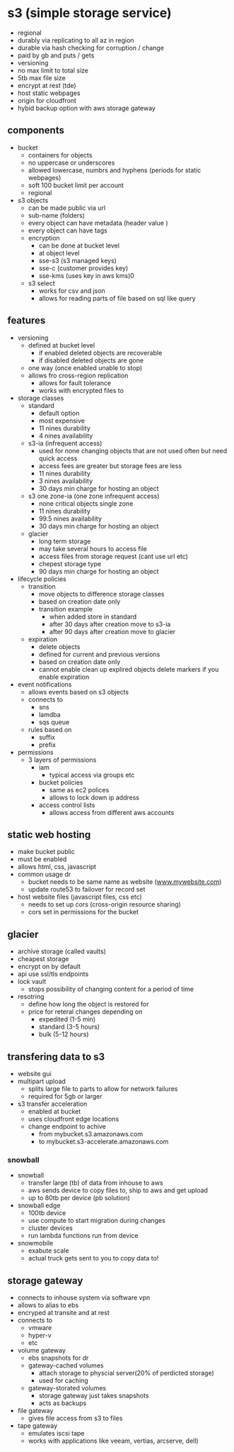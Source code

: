 # s3 (simple storage service)

- regional
- durably via replicating to all az in region 
- durable via hash checking for corruption /  change
- paid by gb and puts / gets
- versioning
- no  max limit to total size
- 5tb max file size
- encrypt at rest (tde)
- host static webpages
- origin for cloudfront
- hybid backup option with aws storage gateway

  
## components
-  bucket 
    - containers for objects
    - no uppercase or underscores
    - allowed lowercase, numbrs and hyphens (periods for static webpages)
    - soft 100 bucket limit per account
    - regional
- s3 objects
    - can be made public via url
    - sub-name (folders)
    - every object can have metadata (header value )
    - every object can have tags
    - encryption
        - can be done at bucket level
        - at object level
        - sse-s3 (s3 managed keys)
        - sse-c (customer provides key)
        - sse-kms (uses key in aws kms)0
    - s3 select
        - works for csv and json
        - allows for reading parts of file based on sql like query
  
## features
- versioning
    - defined at bucket level
        - if enabled deleted objects are recoverable
        - if disabled deleted objects are gone
    - one way (once enabled unable to stop)
    - allows fro cross-region replication
        - allows for fault tolerance
        - works with encrypted files to
- storage classes
    - standard
        - default option
        - most expensive
        - 11 nines durability 
        - 4 nines availability
    - s3-ia (infrequent access)
        - used for none changing objects that are not used often but need quick access
        - access fees are greater but storage fees are less
        - 11 nines durability 
        - 3 nines availability
        - 30 days min charge for hosting an object
    - s3 one zone-ia (one zone infrequent access)
        - none critical objects single zone
        - 11 nines durability 
        - 99.5 nines availability         
        - 30 days min charge for hosting an object
    - glacier
        - long term storage
        - may take several hours to access file
        - access files from storage request (cant use url etc)
        - chepest storage type
        - 90 days min charge for hosting an object
- lifecycle policies
    - transition 
        - move objects to difference storage classes
        - based on creation date only
        - transition example
            - when added store in standard
            - after 30 days after creation move to s3-ia
            - after 90 days after creation move to glacier
    - expiration
        - delete objects
        - defined for current and previous versions
        - based on creation date only
        - cannot enable clean up explired objects delete markers if you enable expiration
- event notifications
    - allows events based on s3 objects
    - connects to
        - sns
        - lamdba
        - sqs queue
    - rules based on 
        - suffix
        - prefix
- permissions
    - 3 layers of permissions
        - iam
            - typical access via groups etc
        - bucket policies
            - same as ec2 polices
            - allows to lock down ip address 
        - access control lists   
            - allows access from different aws accounts

## static web hosting
- make bucket public
- must be enabled
- allows html, css, javascript
- common usage dr
    - bucket needs to be same name as website (www.mywebsite.com)
    - update route53 to failover for record set
- host website files (javascript files, css etc)
    - needs to set up cors (cross-origin resource sharing)
    - cors set in permissions for the bucket
  
## glacier
- archive storage (called vaults)
- cheapest storage
- encrypt on by default 
- api use ssl/tls endpoints
- lock vault
    - stops possibility of changing content for a period of time
- resotring
    - define how long the object is restored for 
    - price for reteral changes depending on
        - expedited (1-5 min)
        - standard (3-5 hours)
        - bulk (5-12 hours)
  
## transfering data to s3

- website gui 
- multipart upload 
    - splits large file to parts to allow for network failures
    - required for 5gb or larger
- s3 transfer acceleration
    - enabled at bucket
    - uses cloudfront edge locations
    - change endpoint to achive
        - from mybucket.s3.amazonaws.com 
        - to mybucket.s3-accelerate.amazonaws.com

### snowball
- snowball
    - transfer large (tb) of data from inhouse to aws
    - aws sends device to copy files to, ship  to aws and get upload
    - up to 80tb per device (pb solution)
- snowball edge
    - 100tb device
    - use compute to start migration during changes
    - cluster devices
    - run lambda functions run from device
- snowmobile
    - exabute scale
    - actual truck gets sent to you to copy data to!

## storage gateway
- connects to inhouse system via software vpn
- allows to alias to ebs
- encryped at transite and at rest
- connects to
    - vmware
    - hyper-v
    - etc
- volume gateway
    - ebs snapshots for dr
    - gateway-cached volumes
        - attach storage to physcial server(20% of perdicted storage) 
        - used for caching
    - gateway-storated volumes
        - storage gateway just takes snapshots 
        - acts as backups
- file gateway
    - gives file access from s3 to files 
- tape gateway
    - emulates iscsi tape
    - works with applications like veeam, vertias, arcserve, dell)